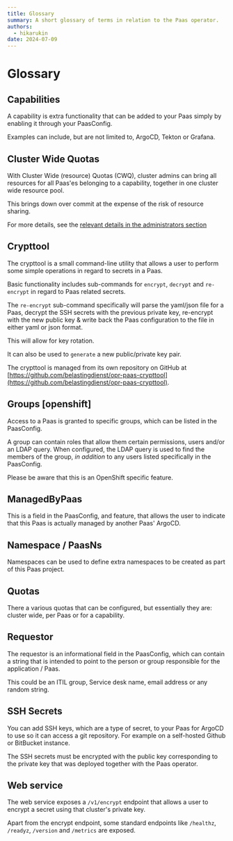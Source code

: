 ```yaml
---
title: Glossary
summary: A short glossary of terms in relation to the Paas operator.
authors:
  - hikarukin
date: 2024-07-09
---
```


Glossary
========

## Capabilities

A capability is extra functionality that can be added to your Paas simply by
enabling it through your PaasConfig.

Examples can include, but are not limited to, ArgoCD, Tekton or Grafana.

## Cluster Wide Quotas

With Cluster Wide (resource) Quotas (CWQ), cluster admins can bring all resources
for all Paas'es belonging to a capability, together in one cluster wide resource pool.

This brings down over commit at the expense of the risk of resource sharing.

For more details, see the [relevant details in the administrators section](administrators-guide/cluster-wide-quotas/basic-usage.md)

## Crypttool

The crypttool is a small command-line utility that allows a user to perform some
simple operations in regard to secrets in a Paas.

Basic functionality includes sub-commands for `encrypt`, `decrypt` and `re-encrypt`
in regard to Paas related secrets.

The `re-encrypt` sub-command specifically will parse the yaml/json file for a Paas,
decrypt the SSH secrets with the previous private key, re-encrypt with the new public
key & write back the Paas configuration to the file in either yaml or json format.

This will allow for key rotation.

It can also be used to `generate` a new public/private key pair.

The crypttool is managed from its own repository on GitHub at [https://github.com/belastingdienst/opr-paas-crypttool](https://github.com/belastingdienst/opr-paas-crypttool).

## Groups [openshift]

Access to a Paas is granted to specific groups, which can be listed in the PaasConfig.

A group can contain roles that allow them certain permissions, users and/or an
LDAP query. When configured, the LDAP query is used to find the members of the
group, *in addition* to any users listed specifically in the PaasConfig.

Please be aware that this is an OpenShift specific feature.

## ManagedByPaas

This is a field in the PaasConfig, and feature, that allows the user to
indicate that this Paas is actually managed by another Paas' ArgoCD.

## Namespace / PaasNs

Namespaces can be used to define extra namespaces to be created as part of this
Paas project.

## Quotas

There a various quotas that can be configured, but essentially they are: cluster
wide, per Paas or for a capability.

## Requestor

The requestor is an informational field in the PaasConfig, which can contain
a string that is intended to point to the person or group responsible for the
application / Paas.

This could be an ITIL group, Service desk name, email address or any random string.

## SSH Secrets

You can add SSH keys, which are a type of secret, to your Paas for ArgoCD to use
so it can access a git repository. For example on a self-hosted Github or BitBucket
instance.

The SSH secrets must be encrypted with the public key corresponding to the
private key that was deployed together with the Paas operator.

## Web service

The web service exposes a `/v1/encrypt` endpoint that allows a user to encrypt a
secret using that cluster's private key.

Apart from the encrypt endpoint, some standard endpoints like `/healthz`, `/readyz`,
`/version` and `/metrics` are exposed.

